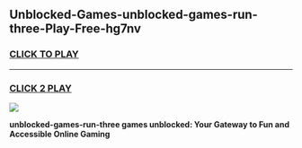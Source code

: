 
## Unblocked-Games-unblocked-games-run-three-Play-Free-hg7nv
<h3>
<a href="https://premium76.site?title=unblocked-games-run-three&ref=17A">CLICK TO PLAY</a></h3>
<hr>

<h3>
<a href="https://premium76.site?title=unblocked-games-run-three&ref=17A">CLICK 2 PLAY</a>
  
</h3>

<a href="https://premium76.site?title=unblocked-games-run-three&ref=17A"><img src="https://clearcache.store/games.png"></a>


**unblocked-games-run-three games unblocked: Your Gateway to Fun and Accessible Online Gaming**
